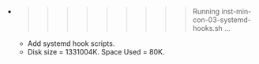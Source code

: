 * >>>>>>>>> Running inst-min-con-03-systemd-hooks.sh ...
  * Add systemd hook scripts.
  * Disk size = 1331004K. Space Used = 80K.
